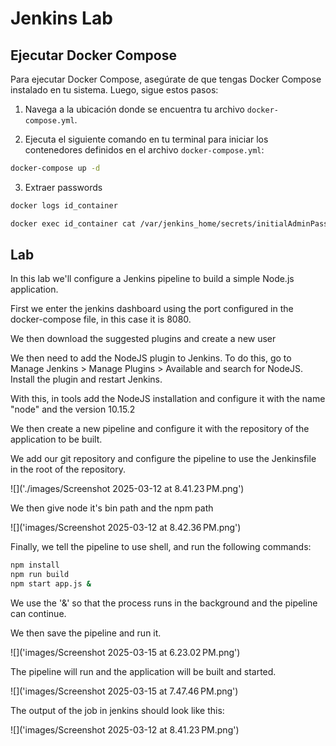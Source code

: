 # Jenkins Lab

## Ejecutar Docker Compose

Para ejecutar Docker Compose, asegúrate de que tengas Docker Compose instalado en tu sistema. Luego, sigue estos pasos:

1. Navega a la ubicación donde se encuentra tu archivo `docker-compose.yml`.

2. Ejecuta el siguiente comando en tu terminal para iniciar los contenedores definidos en el archivo `docker-compose.yml`:

```bash
docker-compose up -d
```

3. Extraer passwords

```bash
docker logs id_container
```

```bash
docker exec id_container cat /var/jenkins_home/secrets/initialAdminPassword
```


## Lab 

In this lab we'll configure a Jenkins pipeline to build a simple Node.js application.

First we enter the jenkins dashboard using the port configured in the docker-compose file, in this case it is 8080.

We then download the suggested plugins and create a new user

We then need to add the NodeJS plugin to Jenkins. To do this, go to Manage Jenkins > Manage Plugins > Available and search for NodeJS. Install the plugin and restart Jenkins.

With this, in tools add the NodeJS installation and configure it with the name "node" and the version 10.15.2

We then create a new pipeline and configure it with the repository of the application to be built.

We add our git repository and configure the pipeline to use the Jenkinsfile in the root of the repository.

![]('./images/Screenshot 2025-03-12 at 8.41.23 PM.png')

We then give node it's bin path and the npm path

![]('images/Screenshot 2025-03-12 at 8.42.36 PM.png')

Finally, we tell the pipeline to use shell, and run the following commands:

```bash
npm install
npm run build
npm start app.js &
```

We use the '&' so that the process runs in the background and the pipeline can continue.

We then save the pipeline and run it.

![]('images/Screenshot 2025-03-15 at 6.23.02 PM.png')

The pipeline will run and the application will be built and started.

![]('images/Screenshot 2025-03-15 at 7.47.46 PM.png')

The output of the job in jenkins should look like this:

![]('images/Screenshot 2025-03-12 at 8.41.23 PM.png')